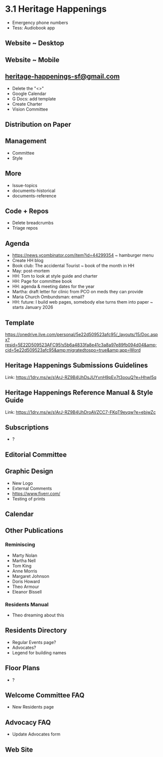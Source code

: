# 3.1 Heritage Happenings

* Emergency phone numbers
* Tess: Audiobook app

## Website ~ Desktop

## Website ~ Mobile


## heritage-happenings-sf@gmail.com

* Delete the "<>"
* Google Calendar
* G Docs: add template
* Create Charter
* Vision Committee

## Distribution on Paper

## Management

* Committee
* Style

## More

* Issue-topics
* documents-historical
* documents-reference

## Code + Repos

* Delete breadcrumbs
* Triage repos

## Agenda

* https://news.ycombinator.com/item?id=44299354 ~ hamburger menu
* Create HH blog
* Book club: The accidental Tourist ~ book of the month in HH
* May: post-mortem
* HH: Tom to look at style guide and charter
* HH: Page for committee book
* HH: agenda &amp; meeting dates for the year
* Martha: draft letter for clinic from PCO on meds they can provide
* Maria Church Ombundsman: email?
* HH: future: I build web pages, somebody else turns them into paper ~ starts January 2026

## Template

<a href="https://onedrive.live.com/personal/5e22d509523afc95/_layouts/15/Doc.aspx?resid=5E22D509523AFC95!s5b6a4833fa8e41c3a8a97e89fb094d04&amp;cid=5e22d509523afc95&amp;migratedtospo=true&amp;app=Word">https://onedrive.live.com/personal/5e22d509523afc95/_layouts/15/Doc.aspx?resid=5E22D509523AFC95!s5b6a4833fa8e41c3a8a97e89fb094d04&amp;cid=5e22d509523afc95&amp;migratedtospo=true&amp;app=Word</a>
## Heritage Happenings Submissions Guidelines

Link: <a href="https://1drv.ms/w/s!ArJ-RZ9B4UhDsJUYvnH9pEv7t3oouQ?e=Hhwl5q">https://1drv.ms/w/s!ArJ-RZ9B4UhDsJUYvnH9pEv7t3oouQ?e=Hhwl5q</a>
## Heritage Happenings Reference Manual &amp; Style Guide

Link: <a href="https://1drv.ms/w/s!ArJ-RZ9B4UhDroAVZCC7-FKqT9eyqw?e=ebjwZc">https://1drv.ms/w/s!ArJ-RZ9B4UhDroAVZCC7-FKqT9eyqw?e=ebjwZc</a>
## Subscriptions

* ?

## Editorial Committee

## Graphic Design

* New Logo
* External Comments
* <a href="https://www.fiverr.com/">https://www.fiverr.com/</a>
* Testing of prints

## Calendar

## Other Publications

### Reminiscing

* Marty Nolan
* Martha Nell
* Tom King
* Anne Morris
* Margaret Johnson
* Doris Howard
* Theo Armour
* Eleanor Bissell

### Residents Manual

* Theo dreaming about this

## Residents Directory

* Regular Events page?
* Advocates?
* Legend for building names

## Floor Plans

* ?

## Welcome Committee FAQ

* New Residents page

## Advocacy FAQ

* Update Advocates form

## Web Site
